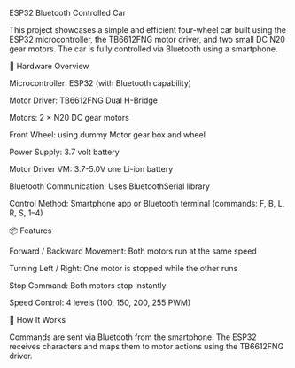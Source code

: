 ESP32 Bluetooth Controlled Car

This project showcases a simple and efficient four-wheel car built using the ESP32 microcontroller, the TB6612FNG motor driver, and two small DC N20 gear motors. The car is fully controlled via Bluetooth using a smartphone.

🔧 Hardware Overview

Microcontroller: ESP32 (with Bluetooth capability)

Motor Driver: TB6612FNG Dual H-Bridge

Motors: 2 × N20 DC gear motors

Front Wheel: using dummy Motor gear box and wheel

Power Supply: 3.7 volt battery 

Motor Driver VM: 3.7-5.0V one Li-ion battery


Bluetooth Communication: Uses BluetoothSerial library

Control Method: Smartphone app or Bluetooth terminal (commands: F, B, L, R, S, 1–4)


📦 Features

Forward / Backward Movement: Both motors run at the same speed

Turning Left / Right: One motor is stopped while the other runs

Stop Command: Both motors stop instantly

Speed Control: 4 levels (100, 150, 200, 255 PWM)


🧠 How It Works

Commands are sent via Bluetooth from the smartphone. The ESP32 receives characters and maps them to motor actions using the TB6612FNG driver.
